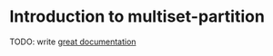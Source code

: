 # Introduction to multiset-partition

TODO: write [great documentation](http://jacobian.org/writing/what-to-write/)
